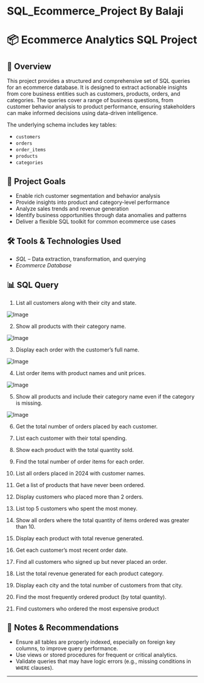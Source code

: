 # SQL_Ecommerce_Project By Balaji
# 📦 Ecommerce Analytics SQL Project

## 📖 Overview

This project provides a structured and comprehensive set of SQL queries for an ecommerce database. It is designed to extract actionable insights from core business entities such as customers, products, orders, and categories. The queries cover a range of business questions, from customer behavior analysis to product performance, ensuring stakeholders can make informed decisions using data-driven intelligence.

The underlying schema includes key tables:
- `customers`
- `orders`
- `order_items`
- `products`
- `categories`

## 🎯 Project Goals

- Enable rich customer segmentation and behavior analysis
- Provide insights into product and category-level performance
- Analyze sales trends and revenue generation
- Identify business opportunities through data anomalies and patterns
- Deliver a flexible SQL toolkit for common ecommerce use cases

## 🛠️ Tools & Technologies Used
- *SQL* – Data extraction, transformation, and querying
- *Ecommerce Database* 



## 📊 SQL Query 

  1. List all customers along with their city and state.

![Image](https://github.com/user-attachments/assets/605f719c-8ab2-424e-8625-7f873293e41f) 

  2. Show all products with their category name.

![Image](https://github.com/user-attachments/assets/d7c1ef53-d588-4593-b863-5c70ea9cd475)

  3. Display each order with the customer’s full name.

![Image](https://github.com/user-attachments/assets/c4454884-8e7e-4a36-8045-05613e37a776)
    
  4. List order items with product names and unit prices.

![Image](https://github.com/user-attachments/assets/06f0893b-1164-4422-a751-48b4703ccbd9)
   
  5. Show all products and include their category name even if the category is missing.

![Image](https://github.com/user-attachments/assets/7beb67cf-5c7e-4961-a14f-0a4778f78685)
   
  6. Get the total number of orders placed by each customer.

   
  7. List each customer with their total spending.

   
  8. Show each product with the total quantity sold.

   
  9. Find the total number of order items for each order.

   
  10. List all orders placed in 2024 with customer names.

   
  11. Get a list of products that have never been ordered.

   
  12. Display customers who placed more than 2 orders.

   
  13. List top 5 customers who spent the most money.

   
  14. Show all orders where the total quantity of items ordered was greater than 10.

   
  15. Display each product with total revenue generated.

   
  16. Get each customer’s most recent order date.

   
  17. Find all customers who signed up but never placed an order.

   
  18. List the total revenue generated for each product category.

   
  19. Display each city and the total number of customers from that city.

   
  20. Find the most frequently ordered product (by total quantity).

   
  21. Find customers who ordered the most expensive product








## 📝 Notes & Recommendations

- Ensure all tables are properly indexed, especially on foreign key columns, to improve query performance.
- Use views or stored procedures for frequent or critical analytics.
- Validate queries that may have logic errors (e.g., missing conditions in `WHERE` clauses).

---


